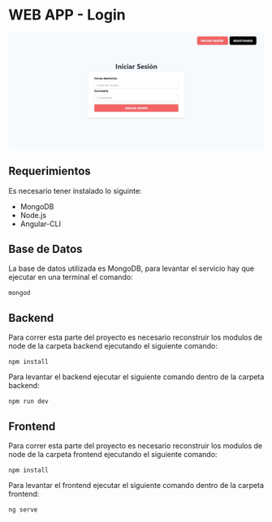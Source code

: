 # WEB APP - Login

![alt text](https://raw.githubusercontent.com/alexMercer94/wep-app-login-backend-frontend/master/Login1.JPG)

## Requerimientos

Es necesario tener instalado lo siguinte:

- MongoDB
- Node.js
- Angular-CLI

## Base de Datos
La base de datos utilizada es MongoDB, para levantar el servicio hay que ejecutar en una terminal el comando:

````
mongod
````

## Backend
Para correr esta parte del proyecto es necesario reconstruir los modulos de node de la carpeta backend ejecutando el siguiente comando:

````
npm install
````

Para levantar el backend ejecutar el siguiente comando dentro de la carpeta backend:

````
npm run dev
````

## Frontend

Para correr esta parte del proyecto es necesario reconstruir los modulos de node de la carpeta frontend ejecutando el siguiente comando:

````
npm install
````
Para levantar el frontend ejecutar el siguiente comando dentro de la carpeta frontend:

````
ng serve
````

